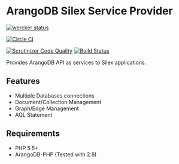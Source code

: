 ArangoDB Silex Service Provider
=====================================

[![wercker status](https://app.wercker.com/status/c2ef0f83cda85375d6d6724a06f0bc99/m "wercker status")](https://app.wercker.com/project/bykey/c2ef0f83cda85375d6d6724a06f0bc99)

[![Circle CI](https://circleci.com/gh/helderjs/ArangoDbSilexServiceProvider.svg?style=svg)](https://circleci.com/gh/helderjs/ArangoDbSilexServiceProvider)

[![Scrutinizer Code Quality](https://scrutinizer-ci.com/g/helderjs/ArangoDbSilexServiceProvider/badges/quality-score.png?b=master)](https://scrutinizer-ci.com/g/helderjs/ArangoDbSilexServiceProvider/?branch=master)
[![Build Status](https://scrutinizer-ci.com/g/helderjs/ArangoDbSilexServiceProvider/badges/build.png?b=master)](https://scrutinizer-ci.com/g/helderjs/ArangoDbSilexServiceProvider/build-status/master)

Provides ArangoDB API as services to Silex applications.

Features
--------

* Multiple Databases connections
* Document/Collection Management
* Graph/Edge Management
* AQL Statement

Requirements
------------

* PHP 5.5+
* ArangoDB-PHP (Tested with 2.8)